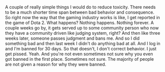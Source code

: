  A couple of really simple things I would do to reduce toxicity. There needs to be a much shorter time span between bad behavior and consequence. So right now the way that the gaming industry works is like, I get reported in the game of Dota 2. What happens? Nothing happens. Nothing forever. A couple weeks go by, it gets served up to some community person who now they have a community driven like judging system, right? And then like three weeks later, someone passes judgment and bans me. And so I did something bad and then last week I didn't do anything bad at all. And I log in and I'm banned for 30 days. So that doesn't, I don't correct behavior. I just get pissed. Yeah. And you're not even sometimes not sure why you even got banned in the first place. Sometimes not sure. The majority of people are not given a reason for why they were banned.
